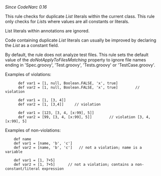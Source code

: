 
*Since CodeNarc 0.16*

This rule checks for duplicate *List* literals within the current class. This rule only checks for *List*s
where values are all constants or literals.

List literals within annotations are ignored.

Code containing duplicate *List* literals can usually be improved by declaring the *List* as a constant field.

By default, the rule does not analyze test files. This rule sets the default value of the
*doNotApplyToFilesMatching* property to ignore file names ending in 'Spec.groovy', 'Test.groovy', 'Tests.groovy'
or 'TestCase.groovy'.

Examples of violations:

```
      def var1 = [1, null, Boolean.FALSE, 'x', true]
      def var2 = [1, null, Boolean.FALSE, 'x', true]        // violation

      def var1 = [1, [3, 4]]
      def var2 = [1, [3,4]]     // violation

      def var1 = [123, [3, 4, [x:99], 5]]
      def var2 = [99, [3, 4, [x:99], 5]]        // violation [3, 4, [x:99], 5]
```

Examples of non-violations:

```
    def name
    def var1 = [name, 'b', 'c']
    def var2 = [name, 'b', 'c']   // not a violation; name is a variable

    def var1 = [1, 7+5]
    def var2 = [1, 7+5]      // not a violation; contains a non-constant/literal expression
```

